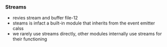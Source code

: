 ### Streams
- revies stream and buffer file-12
- steams is infact a built-in module that inherits from the event emitter calss
- we rarely use streams directly, other modules internally use streams for their functioning
